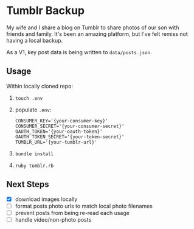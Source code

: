 # Tumblr Backup

My wife and I share a blog on Tumblr to share photos of our son with friends and family. It's been an amazing platform, but I've felt remiss not having a local backup.

As a V1, key post data is being written to `data/posts.json`.

## Usage

Within locally cloned repo:

1. `touch .env`
1. populate `.env`: 
 
	```
	CONSUMER_KEY='{your-consumer-key}'
	CONSUMER_SECRET='{your-consumer-secret}'
	OAUTH_TOKEN='{your-oauth-token}'
	OAUTH_TOKEN_SECRET='{your-token-secret}'
	TUMBLR_URL='{your-tumblr-url}'
	```

1. `bundle install`
1. `ruby tumblr.rb`

## Next Steps

- [x] download images locally
- [ ] format posts photo urls to match local photo filenames
- [ ] prevent posts from being re-read each usage
- [ ] handle video/non-photo posts
